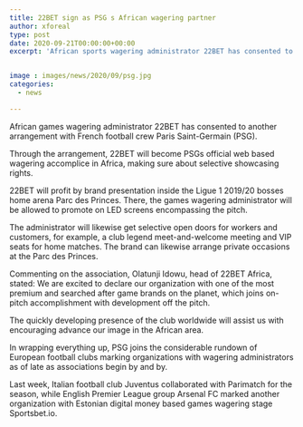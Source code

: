 ```yaml
---
title: 22BET sign as PSG s African wagering partner
author: xforeal 
type: post
date: 2020-09-21T00:00:00+00:00
excerpt: 'African sports wagering administrator 22BET has consented to another arrangement with French football crew Paris Saint-Germain (PSG) '


image : images/news/2020/09/psg.jpg
categories:
  - news

---
```

African games wagering administrator 22BET has consented to another arrangement with French football crew Paris Saint-Germain (PSG). 

Through the arrangement, 22BET will become PSGs official web based wagering accomplice in Africa, making sure about selective showcasing rights. 

22BET will profit by brand presentation inside the Ligue 1 2019/20 bosses home arena Parc des Princes. There, the games wagering administrator will be allowed to promote on LED screens encompassing the pitch. 

The administrator will likewise get selective open doors for workers and customers, for example, a club legend meet-and-welcome meeting and VIP seats for home matches. The brand can likewise arrange private occasions at the Parc des Princes. 

Commenting on the association, Olatunji Idowu, head of 22BET Africa, stated: We are excited to declare our organization with one of the most premium and searched after game brands on the planet, which joins on-pitch accomplishment with development off the pitch. 

The quickly developing presence of the club worldwide will assist us with encouraging advance our image in the African area. 

In wrapping everything up, PSG joins the considerable rundown of European football clubs marking organizations with wagering administrators as of late as associations begin by and by. 

Last week, Italian football club Juventus collaborated with Parimatch for the season, while English Premier League group Arsenal FC marked another organization with Estonian digital money based games wagering stage Sportsbet.io.
